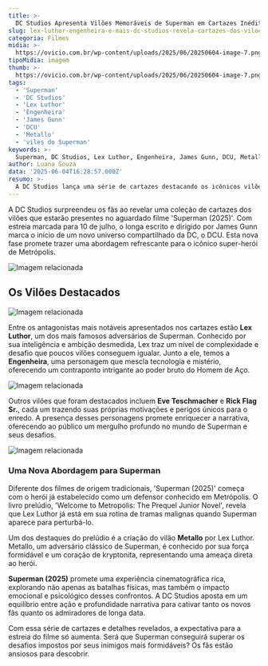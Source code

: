 ```yaml
---
title: >-
  DC Studios Apresenta Vilões Memoráveis de Superman em Cartazes Inéditos
slug: lex-luthor-engenheira-e-mais-dc-studios-revela-cartazes-dos-viloes-de-superman
categoria: Filmes
midia: >-
  https://ovicio.com.br/wp-content/uploads/2025/06/20250604-image-7.png
tipoMidia: imagem
thumb: >-
  https://ovicio.com.br/wp-content/uploads/2025/06/20250604-image-7.png
tags:
  - 'Superman'
  - 'DC Studios'
  - 'Lex Luthor'
  - 'Engenheira'
  - 'James Gunn'
  - 'DCU'
  - 'Metallo'
  - 'viles do Superman'
keywords: >-
  Superman, DC Studios, Lex Luthor, Engenheira, James Gunn, DCU, Metallo, vilões do Superman
author: Luana Souza
data: '2025-06-04T16:28:57.000Z'
resumo: >-
  A DC Studios lança uma série de cartazes destacando os icônicos vilões que Superman enfrentará em seu novo filme. Lex Luthor, Engenheira e outros antagonistas prometem tornar o desafio do Homem de Aço ainda mais intrigante.
---
```


A DC Studios surpreendeu os fãs ao revelar uma coleção de cartazes dos vilões que estarão presentes no aguardado filme 'Superman (2025)'. Com estreia marcada para 10 de julho, o longa escrito e dirigido por James Gunn marca o início de um novo universo compartilhado da DC, o DCU. Esta nova fase promete trazer uma abordagem refrescante para o icônico super-herói de Metrópolis.

![Imagem relacionada](https://i0.wp.com/ovicio.com.br/wp-content/uploads/2025/06/20250604-image-2.png?resize=730%2C913&ssl=1)

## Os Vilões Destacados

![Imagem relacionada](https://i0.wp.com/ovicio.com.br/wp-content/uploads/2025/06/20250604-image-3.png?resize=730%2C913&ssl=1)

Entre os antagonistas mais notáveis apresentados nos cartazes estão **Lex Luthor**, um dos mais famosos adversários de Superman. Conhecido por sua inteligência e ambição desmedida, Lex traz um nível de complexidade e desafio que poucos vilões conseguem igualar. Junto a ele, temos a **Engenheira**, uma personagem que mescla tecnologia e mistério, oferecendo um contraponto intrigante ao poder bruto do Homem de Aço.

![Imagem relacionada](https://i0.wp.com/ovicio.com.br/wp-content/uploads/2025/06/20250604-image-4.png?resize=730%2C913&ssl=1)

Outros vilões que foram destacados incluem **Eve Teschmacher** e **Rick Flag Sr.**, cada um trazendo suas próprias motivações e perigos únicos para o enredo. A presença desses personagens promete enriquecer a narrativa, oferecendo ao público um mergulho profundo no mundo de Superman e seus desafios.

![Imagem relacionada](https://i0.wp.com/ovicio.com.br/wp-content/uploads/2025/06/20250604-image-5.png?resize=730%2C913&ssl=1)

### Uma Nova Abordagem para Superman

Diferente dos filmes de origem tradicionais, 'Superman (2025)' começa com o herói já estabelecido como um defensor conhecido em Metrópolis. O livro prelúdio, 'Welcome to Metropolis: The Prequel Junior Novel', revela que Lex Luthor já está em sua rotina de tramas malignas quando Superman aparece para perturbá-lo.

Um dos destaques do prelúdio é a criação do vilão **Metallo** por Lex Luthor. Metallo, um adversário clássico de Superman, é conhecido por sua força formidável e um coração de kryptonita, representando uma ameaça direta ao herói.

**Superman (2025)** promete uma experiência cinematográfica rica, explorando não apenas as batalhas físicas, mas também o impacto emocional e psicológico desses confrontos. A DC Studios aposta em um equilíbrio entre ação e profundidade narrativa para cativar tanto os novos fãs quanto os admiradores de longa data.

Com essa série de cartazes e detalhes revelados, a expectativa para a estreia do filme só aumenta. Será que Superman conseguirá superar os desafios impostos por seus inimigos mais formidáveis? Os fãs estão ansiosos para descobrir.